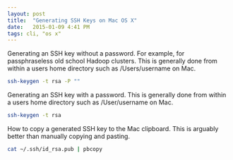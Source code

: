 ```yaml
---
layout: post
title:  "Generating SSH Keys on Mac OS X"
date:   2015-01-09 4:41 PM
tags: cli, "os x"
---
```

Generating an SSH key without a password. For example, for passphraseless old school Hadoop clusters. This is generally done from within a users home directory such as /Users/username on Mac.

```bash
ssh-keygen -t rsa -P ""
```

Generating an SSH key with a password. This is generally done from within a users home directory such as /User/username on Mac.

```bash
ssh-keygen -t rsa
```

How to copy a generated SSH key to the Mac clipboard. This is arguably better than manually copying and pasting.

```bash
cat ~/.ssh/id_rsa.pub | pbcopy
```
